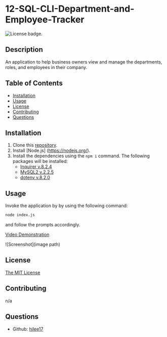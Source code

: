 # 12-SQL-CLI-Department-and-Employee-Tracker
![License badge.](https://img.shields.io/badge/License-MIT-yellow.svg) 

## Description
An application to help business owners view and manage the departments, roles, and employees in their company.

## Table of Contents
- [Installation](#installation)
- [Usage](#usage)
- [License](#license)
- [Contributing](#contributing)
- [Questions](#questions)

## Installation
1. Clone this [repository](https://github.com/hjlee17/12-sql-cli-department-and-employee-tracker.git).
2. Install [Node.js] (https://nodejs.org/).
3. Install the dependencies using the ```npm i``` command. The following packages will be installed:
   - [Inquirer v.8.2.4](https://www.npmjs.com/package/inquirer/v/8.2.4)
   - [MySQL2 v.2.2.5](https://www.npmjs.com/package/mysql2/v/2.2.5)
   - [dotenv v.8.2.0](https://www.npmjs.com/package/dotenv/v/8.2.0)

## Usage
Invoke the application by by using the following command:
```bash
node index.js
``` 
and follow the prompts accordingly.  
  
  
[Video Demonstration](link/)  
  
![Screenshot](image path)


## License
[The MIT License](https://opensource.org/licenses/MIT/)

## Contributing
n/a

## Questions
- Github: [hjlee17](https://github.com/hjlee17)
